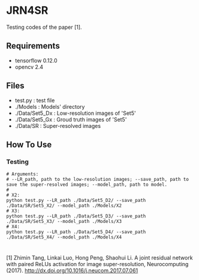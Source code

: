 # JRN4SR
Testing codes of the paper [1].

## Requirements
- tensorflow 0.12.0
- opencv 2.4

## Files
- test.py : test file
- ./Models : Models' directory
- ./Data/Set5_Dx : Low-resolution images of 'Set5'
- ./Data/Set5_Gx : Groud truth images of 'Set5'
- ./Data/SR : Super-resolved images

## How To Use

### Testing
```shell
# Arguments:
# --LR_path, path to the low-resolution images; --save_path, path to save the super-resolved images; --model_path, path to model.
# 
# X2:
python test.py --LR_path ./Data/Set5_D2/ --save_path ./Data/SR/Set5_X2/ --model_path ./Models/X2
# X3:
python test.py --LR_path ./Data/Set5_D3/ --save_path ./Data/SR/Set5_X3/ --model_path ./Models/X3
# X4:
python test.py --LR_path ./Data/Set5_D4/ --save_path ./Data/SR/Set5_X4/ --model_path ./Models/X4
```
# 


[1] Zhimin Tang, Linkai Luo, Hong Peng, Shaohui Li. A joint residual network with paired ReLUs activation for image super-resolution, Neurocomputing (2017). http://dx.doi.org/10.1016/j.neucom.2017.07.061
